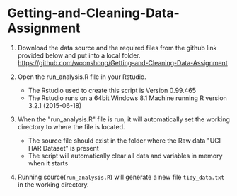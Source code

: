 # Getting-and-Cleaning-Data-Assignment

1. Download the data source and the required files from the github link provided below and put into a local folder.
	https://github.com/woonshong/Getting-and-Cleaning-Data-Assignment
	
2. Open the run_analysis.R file in your Rstudio. 
	- The Rstudio used to create this script is Version 0.99.465
	- The Rstudio runs on a 64bit Windows 8.1 Machine running R version 3.2.1 (2015-06-18)
	
3. When the "run_analysis.R" file is run, it will automatically set the working directory to where the file is located.
	- The source file should exist in the folder where the Raw data "UCI HAR Dataset" is present
	- The script will automatically clear all data and variables in memory when it starts

4. Running source(`run_analysis.R`) will generate a new file `tidy_data.txt` in the working directory.
